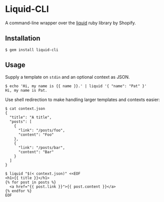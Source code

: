 # Liquid-CLI

A command-line wrapper over the [liquid][] ruby library by Shopify.

[liquid]: https://github.com/Shopify/liquid

## Installation

    $ gem install liquid-cli

## Usage

Supply a template on `stdin` and an optional context as JSON.

    $ echo 'Hi, my name is {{ name }}.' | liquid '{ "name": "Pat" }'
    Hi, my name is Pat.

Use shell redirection to make handling larger templates and contexts 
easier:

    $ cat context.json
    {
      "title": "A title",
      "posts": [
        {
          "link": "/posts/foo",
          "content": "Foo"
        },
        {
          "link": "/posts/bar",
          "content": "Bar"
        }
      ]
    }

    $ liquid "$(< context.json)" <<EOF
    <h1>{{ title }}</h1>
    {% for post in posts %}
      <a href="{{ post.link }}">{{ post.content }}</a>
    {% endfor %}
    EOF
